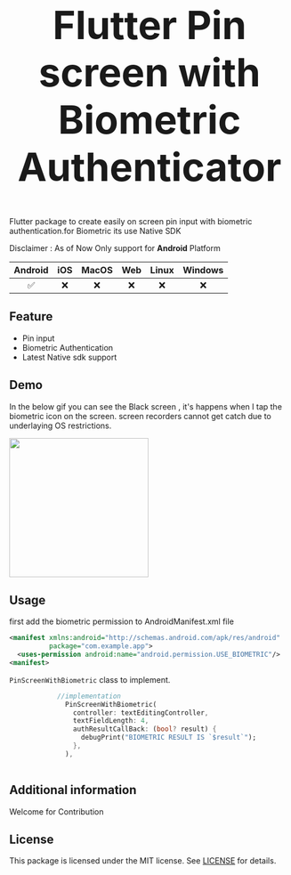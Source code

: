 <!--
This README describes the package. If you publish this package to pub.dev,
this README's contents appear on the landing page for your package.

For information about how to write a good package README, see the guide for
[writing package pages](https://dart.dev/guides/libraries/writing-package-pages).

For general information about developing packages, see the Dart guide for
[creating packages](https://dart.dev/guides/libraries/create-library-packages)
and the Flutter guide for
[developing packages and plugins](https://flutter.dev/developing-packages).
-->
<div align="center">  
 <h1 align="center" style="font-size: 70px;">Flutter Pin screen with Biometric Authenticator</h1>
  </div>


Flutter package to create easily on screen pin input with biometric authentication.for Biometric its use Native SDK



<p>Disclaimer : As of Now Only support for <strong>Android</strong> Platform</p>

| Android | iOS | MacOS | Web | Linux | Windows |
| :-----: | :-: | :---: | :-: | :---: | :-----: |
|   ✅    | ❌  |  ❌   | ❌  |  ❌   |   ❌    |


## Feature

- Pin input
- Biometric Authentication
- Latest Native sdk support

## Demo

In the below gif you can see the Black screen , it's happens when I tap the biometric icon on the screen.
screen recorders cannot get catch due to underlaying OS restrictions.

<img src="https://i.ibb.co/1MbyZxN/pin-input-biometric-authenticator.gif"  width="250" />



## Usage


first add the biometric permission to AndroidManifest.xml file
``` xml
<manifest xmlns:android="http://schemas.android.com/apk/res/android"
          package="com.example.app">
  <uses-permission android:name="android.permission.USE_BIOMETRIC"/>
<manifest> 

```


<p><code>PinScreenWithBiometric</code> class to implement.</p>

```dart
            //implementation
              PinScreenWithBiometric(
                controller: textEditingController,
                textFieldLength: 4,
                authResultCallBack: (bool? result) {
                  debugPrint("BIOMETRIC RESULT IS `$result`");
                },
              ),
           
```

## Additional information

Welcome for Contribution

## License
This package is licensed under the MIT license. See [LICENSE](https://github.com/Imesh7/pin_screen_biometric_authenticator/blob/main/LICENSE) for details.
